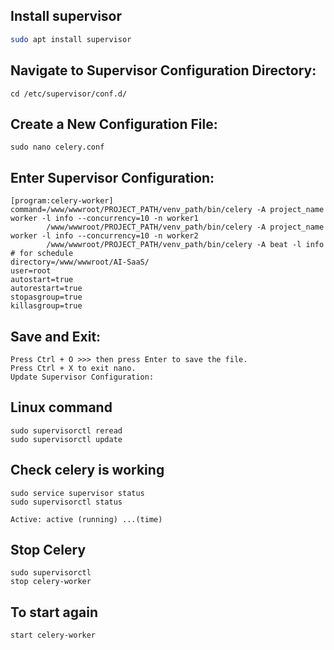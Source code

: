## Install supervisor
```bash
sudo apt install supervisor
```

## Navigate to Supervisor Configuration Directory:
```
cd /etc/supervisor/conf.d/
```
## Create a New Configuration File:
``
sudo nano celery.conf
``
## Enter Supervisor Configuration:
```
[program:celery-worker]
command=/www/wwwroot/PROJECT_PATH/venv_path/bin/celery -A project_name worker -l info --concurrency=10 -n worker1
        /www/wwwroot/PROJECT_PATH/venv_path/bin/celery -A project_name worker -l info --concurrency=10 -n worker2
        /www/wwwroot/PROJECT_PATH/venv_path/bin/celery -A beat -l info     # for schedule
directory=/www/wwwroot/AI-SaaS/
user=root
autostart=true
autorestart=true
stopasgroup=true
killasgroup=true
```
## Save and Exit:
```
Press Ctrl + O >>> then press Enter to save the file.
Press Ctrl + X to exit nano.
Update Supervisor Configuration:
```
## Linux command
```
sudo supervisorctl reread
sudo supervisorctl update
```
## Check celery is working
```
sudo service supervisor status
sudo supervisorctl status
```
```
Active: active (running) ...(time)
```
## Stop Celery
```
sudo supervisorctl
stop celery-worker
```
## To start again
```
start celery-worker
```
